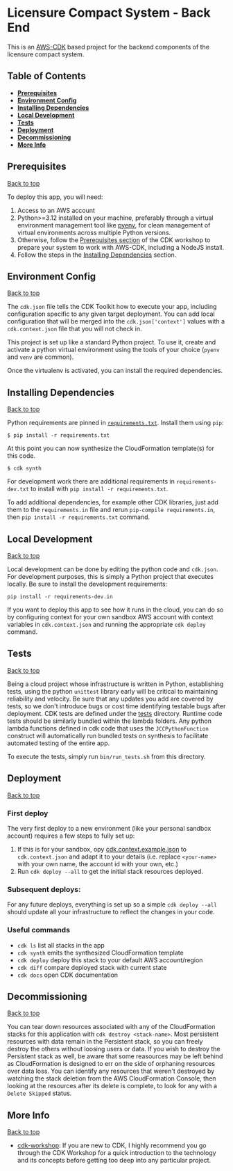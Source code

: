 # Licensure Compact System - Back End

This is an [AWS-CDK](https://aws.amazon.com/cdk/) based project for the backend components of the licensure compact system.

## Table of Contents
- **[Prerequisites](#prerequisites)**
- **[Environment Config](#environment-config)**
- **[Installing Dependencies](#installing-dependencies)**
- **[Local Development](#local-development)**
- **[Tests](#tests)**
- **[Deployment](#deployment)**
- **[Decommissioning](#decommissioning)**
- **[More Info](#more-info)**

## Prerequisites
[Back to top](#licensure-compact-system---back-end)

To deploy this app, you will need:
1) Access to an AWS account
2) Python>=3.12 installed on your machine, preferably through a virtual environment management tool like [pyenv](https://github.com/pyenv/pyenv), for clean management of virtual environments across multiple Python versions.
3) Otherwise, follow the [Prerequisites section](https://cdkworkshop.com/15-prerequisites.html) of the CDK workshop to prepare your system to work with AWS-CDK, including a NodeJS install.
4) Follow the steps in the [Installing Dependencies](#installing-dependencies) section.

## Environment Config
[Back to top](#licensure-compact-system---back-end)

The `cdk.json` file tells the CDK Toolkit how to execute your app, including configuration specific to any given target deployment. You can add local configuration that will be merged into the `cdk.json['context']` values with a `cdk.context.json` file that you will not check in.

This project is set up like a standard Python project. To use it, create and activate a python virtual environment using the tools of your choice (`pyenv` and `venv` are common).

Once the virtualenv is activated, you can install the required dependencies.

## Installing Dependencies
[Back to top](#licensure-compact-system---back-end)

Python requirements are pinned in [`requirements.txt`](requirements.txt). Install them using `pip`:

```
$ pip install -r requirements.txt
```

At this point you can now synthesize the CloudFormation template(s) for this code.

```
$ cdk synth
```

For development work there are additional requirements in `requirements-dev.txt` to install with `pip install -r requirements.txt`.

To add additional dependencies, for example other CDK libraries, just add
them to the `requirements.in` file and rerun `pip-compile requirements.in`, then `pip install -r requirements.txt`
command.

## Local Development
[Back to top](#licensure-compact-system---back-end)

Local development can be done by editing the python code and `cdk.json`. For development purposes, this is simply a Python project that executes locally. Be sure to install the development requirements:

```
pip install -r requirements-dev.in
```

If you want to deploy this app to see how it runs in the cloud, you can do so by configuring context for your own sandbox AWS account with context variables in `cdk.context.json` and running the appropriate `cdk deploy` command.

## Tests
[Back to top](#licensure-compact-system---back-end)

Being a cloud project whose infrastructure is written in Python, establishing tests, using the python `unittest` library early will be critical to maintaining reliability and velocity. Be sure that any updates you add are covered by tests, so we don't introduce bugs or cost time identifying testable bugs after deployment. CDK tests are defined under the [tests](./tests) directory. Runtime code tests should be similarly bundled within the lambda folders. Any python lambda functions defined in cdk code that uses the `JCCPythonFunction` construct will automatically run bundled tests on synthesis to facilitate automated testing of the entire app.

To execute the tests, simply run `bin/run_tests.sh` from this directory.

## Deployment
[Back to top](#licensure-compact-system---back-end)

### First deploy
The very first deploy to a new environment (like your personal sandbox account) requires a few steps to fully set up:
1) If this is for your sandbox, opy [cdk.context.example.json](./cdk.context.example.json) to `cdk.context.json` and adapt it to your details (i.e. replace `<your-name>` with your own name, the account id with your own, etc.)
2) Run `cdk deploy --all` to get the initial stack resources deployed.

### Subsequent deploys:
For any future deploys, everything is set up so a simple `cdk deploy --all` should update all your infrastructure to reflect the changes in your code.

### Useful commands

* `cdk ls`          list all stacks in the app
* `cdk synth`       emits the synthesized CloudFormation template
* `cdk deploy`      deploy this stack to your default AWS account/region
* `cdk diff`        compare deployed stack with current state
* `cdk docs`        open CDK documentation

## Decommissioning
[Back to top](#licensure-compact-system---back-end)

You can tear down resources associated with any of the CloudFormation stacks for this application with `cdk destroy <stack-name>`. Most persistent resources with data remain in the Persistent stack, so you can freely destroy the others without loosing users or data. If you wish to destroy the Persistent stack as well, be aware that some reasources may be left behind as CloudFormation is designed to err on the side of orphaning resources over data loss. You can identify any resources that weren't destroyed by watching the stack deletion from the AWS CloudFormation Console, then looking at the resources after its delete is complete, to look for any with a `Delete Skipped` status.

## More Info
[Back to top](#licensure-compact-system---back-end)

- [cdk-workshop](https://cdkworkshop.com/): If you are new to CDK, I highly recommend you go through the CDK Workshop for a quick introduction to the technology and its concepts before getting too deep into any particular project.

